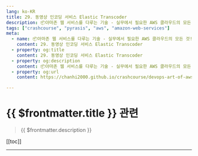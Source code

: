 ```yaml
---
lang: ko-KR
title: 29. 동영상 인코딩 서비스 Elastic Transcoder
description: 📦아마존 웹 서비스를 다루는 기술 - 실무에서 필요한 AWS 클라우드의 모든 것! > 29. 동영상 인코딩 서비스 Elastic Transcoder
tags: ["crashcourse", "pyrasis", "aws", "amazon-web-services"]
meta:
  - name: 📦아마존 웹 서비스를 다루는 기술 - 실무에서 필요한 AWS 클라우드의 모든 것! > 29. 동영상 인코딩 서비스 Elastic Transcoder
    content: 29. 동영상 인코딩 서비스 Elastic Transcoder
  - property: og:title
    content: 29. 동영상 인코딩 서비스 Elastic Transcoder
  - property: og:description
    content: 📦아마존 웹 서비스를 다루는 기술 - 실무에서 필요한 AWS 클라우드의 모든 것! > 29. 동영상 인코딩 서비스 Elastic Transcoder
  - property: og:url
    content: https://chanhi2000.github.io/crashcourse/devops-art-of-aws/29.html

---
```


# {{ $frontmatter.title }} 관련

> {{ $frontmatter.description }}

[[toc]]

---

<TagLinks />